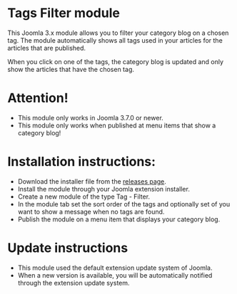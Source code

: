 Tags Filter module
==================

This Joomla 3.x module allows you to filter your category blog on a chosen tag.
The module automatically shows all tags used in your articles for the articles that are published.

When you click on one of the tags, the category blog is updated and only show the articles that have the chosen tag.

# Attention!
* This module only works in Joomla 3.7.0 or newer.
* This module only works when published at menu items that show a category blog!

# Installation instructions:
* Download the installer file from the [releases page](https://github.com/renekreijveld/ModTagsFilter/releases).
* Install the module through your Joomla extension installer.
* Create a new module of the type Tag - Filter.
* In the module tab set the sort order of the tags and optionally set of you want to show a message when no tags are found.
* Publish the module on a menu item that displays your category blog.

# Update instructions
* This module used the default extension update system of Joomla.
* When a new version is available, you will be automatically notified through the extension update system.